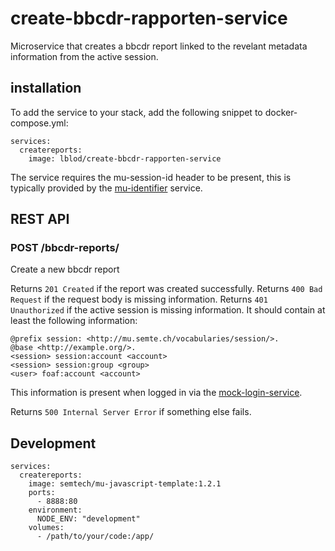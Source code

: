 # create-bbcdr-rapporten-service
Microservice that creates a bbcdr report linked to the revelant metadata information from the active session. 

## installation
To add the service to your stack, add the following snippet to docker-compose.yml:

```
services:
  createreports:
    image: lblod/create-bbcdr-rapporten-service
```

The service requires the mu-session-id header to be present, this is typically provided by the [mu-identifier](https://github.com/mu-semtech/mu-identifier) service.

## REST API
### POST /bbcdr-reports/
Create a new bbcdr report

Returns `201 Created` if the report was created successfully.
Returns `400 Bad Request` if the request body is missing information.
Returns `401 Unauthorized` if the active session is missing information. It should contain at least the following information:
```
@prefix session: <http://mu.semte.ch/vocabularies/session/>.
@base <http://example.org/>.
<session> session:account <account>
<session> session:group <group>
<user> foaf:account <account>
```

This information is present when logged in via the [mock-login-service](https://github.com/lblod/mock-login-service).

Returns `500 Internal Server Error` if something else fails.

## Development

```
services:
  createreports:
    image: semtech/mu-javascript-template:1.2.1
    ports:
      - 8888:80
    environment:
      NODE_ENV: "development"
    volumes:
      - /path/to/your/code:/app/
```
